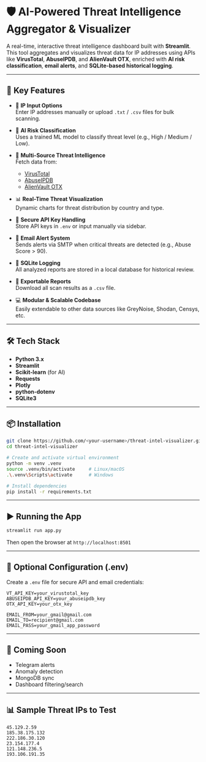 # 🛡️ AI-Powered Threat Intelligence Aggregator & Visualizer

A real-time, interactive threat intelligence dashboard built with **Streamlit**. This tool aggregates and visualizes threat data for IP addresses using APIs like **VirusTotal**, **AbuseIPDB**, and **AlienVault OTX**, enriched with **AI risk classification**, **email alerts**, and **SQLite-based historical logging**.

---

## 🚀 Key Features

- 🔎 **IP Input Options**  
  Enter IP addresses manually or upload `.txt` / `.csv` files for bulk scanning.

- 🧠 **AI Risk Classification**  
  Uses a trained ML model to classify threat level (e.g., High / Medium / Low).

- 🧰 **Multi-Source Threat Intelligence**  
  Fetch data from:
  - [VirusTotal](https://www.virustotal.com/)
  - [AbuseIPDB](https://www.abuseipdb.com/)
  - [AlienVault OTX](https://otx.alienvault.com/)

- 📊 **Real-Time Threat Visualization**  
  Dynamic charts for threat distribution by country and type.

- 🔐 **Secure API Key Handling**  
  Store API keys in `.env` or input manually via sidebar.

- 📧 **Email Alert System**  
  Sends alerts via SMTP when critical threats are detected (e.g., Abuse Score > 90).

- 📂 **SQLite Logging**  
  All analyzed reports are stored in a local database for historical review.

- 📄 **Exportable Reports**  
  Download all scan results as a `.csv` file.

- 💻 **Modular & Scalable Codebase**  
  Easily extendable to other data sources like GreyNoise, Shodan, Censys, etc.

---

## 🛠️ Tech Stack

- **Python 3.x**
- **Streamlit**
- **Scikit-learn** (for AI)
- **Requests**
- **Plotly**
- **python-dotenv**
- **SQLite3**

---

## 📦 Installation

```bash
git clone https://github.com/<your-username>/threat-intel-visualizer.git
cd threat-intel-visualizer

# Create and activate virtual environment
python -m venv .venv
source .venv/bin/activate     # Linux/macOS
.\.venv\Scripts\activate      # Windows

# Install dependencies
pip install -r requirements.txt
```

---

## ▶️ Running the App

```bash
streamlit run app.py
```

Then open the browser at `http://localhost:8501`

---

## 🔧 Optional Configuration (.env)

Create a `.env` file for secure API and email credentials:

```env
VT_API_KEY=your_virustotal_key
ABUSEIPDB_API_KEY=your_abuseipdb_key
OTX_API_KEY=your_otx_key

EMAIL_FROM=your_gmail@gmail.com
EMAIL_TO=recipient@gmail.com
EMAIL_PASS=your_gmail_app_password
```

---

## 🔹 Coming Soon

- Telegram alerts
- Anomaly detection
- MongoDB sync
- Dashboard filtering/search

---

## 📊 Sample Threat IPs to Test

```text
45.129.2.59
185.38.175.132
222.186.30.120
23.154.177.4
121.148.236.5
193.106.191.35
